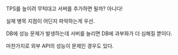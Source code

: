 TPS를 높이려 무턱대고 서버를 추가하면 될까? 아니다!

실제 병목 지점이 어딘지 파악하는게 우선.

DB에 성능 문제가 발생하는데 서버를 늘리면 DB에 과부화가 더 심해질 뿐이다.

마찬가지로 외부 API의 성능이 문제인 경우도 있다.